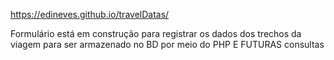  https://edineves.github.io/travelDatas/
 
 Formulário está em construção para registrar os dados dos trechos da viagem para ser armazenado no BD por meio do PHP  E FUTURAS consultas 
 
